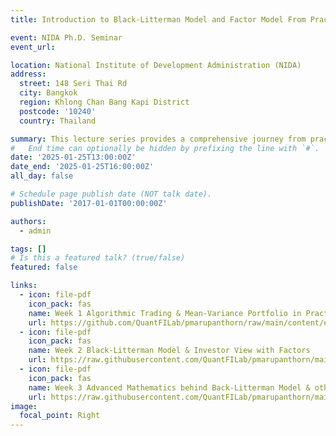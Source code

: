 ```yaml
---
title: Introduction to Black-Litterman Model and Factor Model From Practice to theory

event: NIDA Ph.D. Seminar
event_url: 

location: National Institute of Development Administration (NIDA) 
address:
  street: 148 Seri Thai Rd 
  city: Bangkok
  region: Khlong Chan Bang Kapi District  
  postcode: '10240'
  country: Thailand

summary: This lecture series provides a comprehensive journey from practical applications to theoretical foundations of the Black-Litterman Model and Factor Model in portfolio management. The sessions will explore algorithmic trading, Bayesian approaches, and the integration of investor views with factors in portfolio construction.
#   End time can optionally be hidden by prefixing the line with `#`.
date: '2025-01-25T13:00:00Z'
date_end: '2025-01-25T16:00:00Z'
all_day: false

# Schedule page publish date (NOT talk date).
publishDate: '2017-01-01T00:00:00Z'

authors:
  - admin

tags: []
# Is this a featured talk? (true/false)
featured: false

links:
  - icon: file-pdf
    icon_pack: fas
    name: Week 1 Algorithmic Trading & Mean-Variance Portfolio in Practice
    url: https://github.com/QuantFILab/pmarupanthorn/raw/main/content/event/Nida/Week%201%20Algorithmic%20Trading%20%26%20Mean-Variance%20Portfolio%20in%20Practice.pdf
  - icon: file-pdf
    icon_pack: fas
    name: Week 2 Black-Litterman Model & Investor View with Factors
    url: https://raw.githubusercontent.com/QuantFILab/pmarupanthorn/main/content/event/Nida/Week%202%20Black-Litterman%20Model%20%26%20Investor%20View%20with%20Factors.pdf
  - icon: file-pdf
    icon_pack: fas
    name: Week 3 Advanced Mathematics behind Back-Litterman Model & other Bayesian Approach Portfolios
    url: https://raw.githubusercontent.com/QuantFILab/pmarupanthorn/main/content/event/Nida/Week%203%20Advanced%20Mathematics%20behind%20Back-Litterman%20Model%20%26%20other%20Bayesian%20Approach%20Portfolios.pdf
image:
  focal_point: Right
---
```

